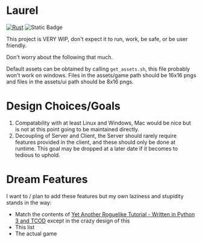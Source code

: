 # Laurel

[![Rust](https://github.com/MadenedDM/laurel/actions/workflows/rust.yml/badge.svg)](https://github.com/MadenedDM/laurel/actions/workflows/rust.yml)
![Static Badge](https://img.shields.io/badge/License-MIT-fc0a9b)
<!-- [![Coverage Status](https://coveralls.io/repos/github/MadenedDM/laurel/badge.svg?branch=master)](https://coveralls.io/github/MadenedDM/laurel?branch=master) -->

This project is VERY WIP, don't expect it to run, work, be safe, or be user friendly. 

Don't worry about the following that much.

Default assets can be obtained by calling `get_assets.sh`, this file probably won't work on windows. Files in the assets/game path should be 16x16 pngs and files in the assets/ui path should be 8x16 pngs.

# Design Choices/Goals

1. Compatability with at least Linux and Windows, Mac would be nice but is not at this point going to be maintained directly.
2. Decoupling of Server and Client, the Server should rarely require features provided in the client, and these should only be done at runtime. This goal may be dropped at a later date if it becomes to tedious to uphold.

# Dream Features
I want to / plan to add these features but my own laziness and stupidity stands in the way:
- Match the contents of [Yet Another Roguelike Tutorial - Written in Python 3 and TCOD](https://rogueliketutorials.com/tutorials/tcod/v2/) except in the crazy design of this
- This list
- The actual game
